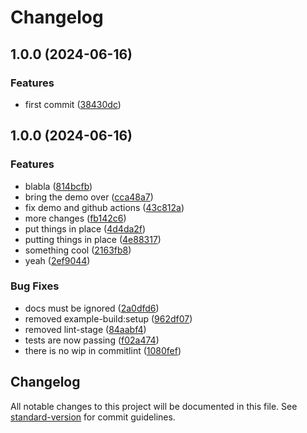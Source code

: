 # Changelog

## 1.0.0 (2024-06-16)


### Features

* first commit ([38430dc](https://github.com/orefalo/svelte-virtuallists/commit/38430dccfab27b7a5935e8de5adcaf2ef3b05c47))

## 1.0.0 (2024-06-16)


### Features

* blabla ([814bcfb](https://github.com/orefalo/svelte-virtuallists/commit/814bcfbbe99481e166a75786f8aca49125dcc895))
* bring the demo over ([cca48a7](https://github.com/orefalo/svelte-virtuallists/commit/cca48a7e60b013f005dce5b881e0bb66389941bf))
* fix demo and github actions ([43c812a](https://github.com/orefalo/svelte-virtuallists/commit/43c812a78be9290de9ad6d456ce0b6763367128e))
* more changes ([fb142c6](https://github.com/orefalo/svelte-virtuallists/commit/fb142c64291c76649719d9a774e8145e5e98918e))
* put things in place ([4d4da2f](https://github.com/orefalo/svelte-virtuallists/commit/4d4da2ff14890047da02d448cd5ee4eef548e2f1))
* putting things in place ([4e88317](https://github.com/orefalo/svelte-virtuallists/commit/4e883177c1515bd0ac7d18c07dff682d27689f71))
* something cool ([2163fb8](https://github.com/orefalo/svelte-virtuallists/commit/2163fb83000270748f7a891bdd91255fdba5b965))
* yeah ([2ef9044](https://github.com/orefalo/svelte-virtuallists/commit/2ef90446532e996f1e33a62a20fbf8f219defbf9))


### Bug Fixes

* docs must be ignored ([2a0dfd6](https://github.com/orefalo/svelte-virtuallists/commit/2a0dfd6fb9bc03a1b7c7226f176455197f1c6c82))
* removed  example-build:setup ([962df07](https://github.com/orefalo/svelte-virtuallists/commit/962df076451ca38ba7c29dd6decca2ad2f053492))
* removed lint-stage ([84aabf4](https://github.com/orefalo/svelte-virtuallists/commit/84aabf47c54da9dac5a7513335d30337934c9688))
* tests are now passing ([f02a474](https://github.com/orefalo/svelte-virtuallists/commit/f02a474bf996b67cb19ee1aa9edbba27283ba778))
* there is no wip in commitlint ([1080fef](https://github.com/orefalo/svelte-virtuallists/commit/1080fef3077c1cb803feaa835fa871ad9aab1dea))

## Changelog

All notable changes to this project will be documented in this file. See [standard-version](https://github.com/conventional-changelog/standard-version) for commit guidelines.
